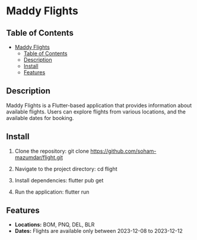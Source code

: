 # Maddy Flights

## Table of Contents

- [Maddy Flights](#maddy-flights)
  - [Table of Contents](#table-of-contents)
  - [Description](#description)
  - [Install](#install)
  - [Features](#features)

## Description

Maddy Flights is a Flutter-based application that provides information about available flights. Users can explore flights from various locations, and the available dates for booking.

## Install

1. Clone the repository:
      git clone https://github.com/soham-mazumdar/flight.git
   
2. Navigate to the project directory:
      cd flight
   
3. Install dependencies:
      flutter pub get
   
4. Run the application:
      flutter run
   
## Features

- **Locations:** BOM, PNQ, DEL, BLR
- **Dates:** Flights are available only between 2023-12-08 to 2023-12-12
